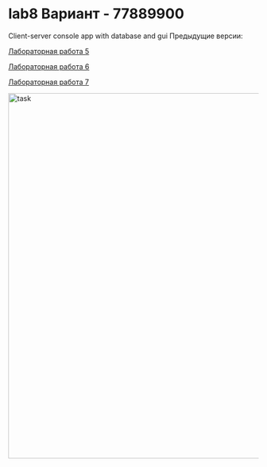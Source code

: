 # lab8 Вариант - 77889900
Client-server console app with database and gui
Предыдущие версии:
<p><a href="https://github.com/ChnrVn/lab5.1#lab5v20--%D0%B2%D0%B0%D1%80%D0%B8%D0%B0%D0%BD%D1%82---312698">Лабораторная работа 5</a></p>
<p><a href="https://github.com/ChnrVn/lab6.1">Лабораторная работа 6</a></p>
<p><a href="https://github.com/ChnrVn/lab7">Лабораторная работа 7</a></p>
<img width="736" alt="task" src="https://user-images.githubusercontent.com/74814785/165937712-8471908a-320c-495d-bd24-0784133d0457.png">

